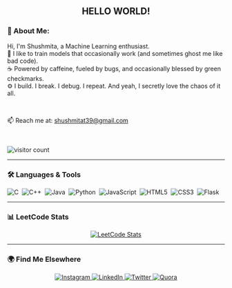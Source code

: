 
<h2 align="center">HELLO WORLD!</h2>


### 🧠 About Me:
Hi, I'm Shushmita, a Machine Learning enthusiast.  
🤖 I like to train models that occasionally work (and sometimes ghost me like bad code).  
☕ Powered by caffeine, fueled by bugs, and occasionally blessed by green checkmarks.  
⚙️ I build. I break. I debug. I repeat. And yeah, I secretly love the chaos of it all.

<br>

📫 Reach me at: [shushmitat39@gmail.com](mailto:shushmitat39@gmail.com)

<br>
<p align="left">
  <img src="https://komarev.com/ghpvc/?username=Shushmitaaaa&style=flat-square&color=blue" alt="visitor count"/>
</p>

---


### 🛠️ Languages & Tools

<p align="center" style="display:flex; flex-wrap: wrap; gap: 8px;">
  <img src="https://img.shields.io/badge/C-00599C?style=for-the-badge&logo=c&logoColor=white" alt="C" />
  <img src="https://img.shields.io/badge/C++-00599C?style=for-the-badge&logo=c%2b%2b&logoColor=white" alt="C++" />
  <img src="https://img.shields.io/badge/Java-ED8B00?style=for-the-badge&logo=java&logoColor=white" alt="Java" />
  <img src="https://img.shields.io/badge/Python-3776AB?style=for-the-badge&logo=python&logoColor=white" alt="Python" />
  <img src="https://img.shields.io/badge/JavaScript-F7DF1E?style=for-the-badge&logo=javascript&logoColor=black" alt="JavaScript" />
  <img src="https://img.shields.io/badge/HTML5-E34F26?style=for-the-badge&logo=html5&logoColor=white" alt="HTML5" />
  <img src="https://img.shields.io/badge/CSS3-1572B6?style=for-the-badge&logo=css3&logoColor=white" alt="CSS3" />
  <img src="https://img.shields.io/badge/Flask-000000?style=for-the-badge&logo=flask&logoColor=white" alt="Flask" />
  
</p>

---

### 📊 LeetCode Stats

<div align="center">
  <a href="https://leetcode.com/Shushmita_tiwari">
    <img src="https://leetcard.jacoblin.cool/Shushmita_tiwari?theme=dark&font=baloo&ext=contest" alt="LeetCode Stats" />
  </a>
</div>

---

### 🌍 Find Me Elsewhere


<p align="center">
  <a href="https://www.instagram.com/your_instagram_handle/" target="_blank">
    <img src="https://img.shields.io/badge/Instagram-E4405F?style=for-the-badge&logo=instagram&logoColor=white" alt="Instagram" />
  </a>

  <a href="https://www.linkedin.com/in/shushmita-tiwari-811906273?utm_source=share&utm_campaign=share_via&utm_content=profile&utm_medium=android_app" target="_blank">
    <img src="https://img.shields.io/badge/LinkedIn-0077B5?style=for-the-badge&logo=linkedin&logoColor=white" alt="LinkedIn" />
  </a>

  <a href="https://x.com/Shushmitaaa?t=goO9DOBtYhn8kS4dOUha2g&s=09" target="_blank">
    <img src="https://img.shields.io/badge/Twitter-1DA1F2?style=for-the-badge&logo=twitter&logoColor=white" alt="Twitter" />
  </a>

  <a href="https://www.quora.com/profile/Shushmita-3?ch=10&oid=1630305287&share=eadaab9b&srid=huccXg&target_type=user" target="_blank">
    <img src="https://img.shields.io/badge/Quora-B92B27?style=for-the-badge&logo=quora&logoColor=white" alt="Quora" />
  </a>
</p>

